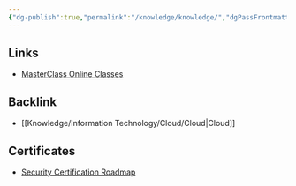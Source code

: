 ```yaml
---
{"dg-publish":true,"permalink":"/knowledge/knowledge/","dgPassFrontmatter":true}
---
```



## Links
- [MasterClass Online Classes](https://www.masterclass.com/)
## Backlink
- [[Knowledge/Information Technology/Cloud/Cloud\|Cloud]]
## Certificates
- [Security Certification Roadmap](https://pauljerimy.com/security-certification-roadmap/)

